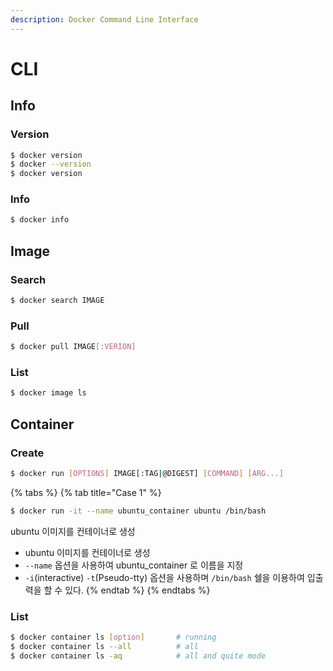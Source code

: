 ```yaml
---
description: Docker Command Line Interface
---
```


# CLI

## Info

### Version

```bash
$ docker version
$ docker --version
$ docker version
```

### Info

```bash
$ docker info
```

## Image

### Search

```bash
$ docker search IMAGE
```

### Pull

```bash
$ docker pull IMAGE[:VERION]
```

### List

```bash
$ docker image ls
```

## Container

### Create

```bash
$ docker run [OPTIONS] IMAGE[:TAG|@DIGEST] [COMMAND] [ARG...]
```

{% tabs %}
{% tab title="Case 1" %}
```bash
$ docker run -it --name ubuntu_container ubuntu /bin/bash
```

ubuntu 이미지를 컨테이너로 생성

* ubuntu 이미지를 컨테이너로 생성 
* `--name` 옵션을 사용하여 ubuntu\_container 로 이름을 지정 
* `-i`\(interactive\) `-t`\(Pseudo-tty\) 옵션을 사용하며 `/bin/bash` 쉘을 이용하여 입출력을 할 수 있다.
{% endtab %}
{% endtabs %}

### List

```bash
$ docker container ls [option]       # running
$ docker container ls --all          # all
$ docker container ls -aq            # all and quite mode 
```



